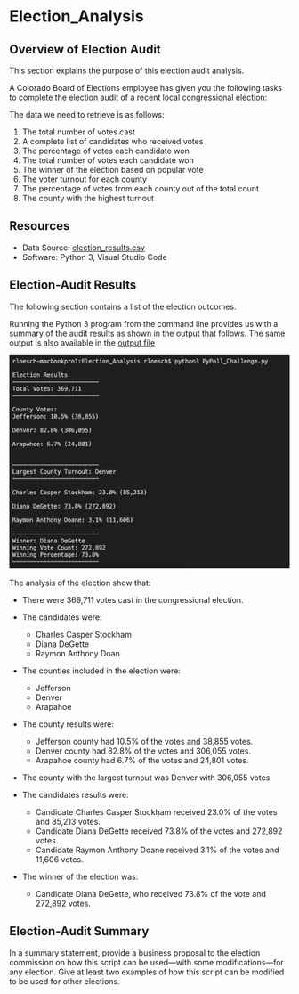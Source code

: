 # Election_Analysis

## Overview of Election Audit
This section explains the purpose of this election audit analysis.

A Colorado Board of Elections employee has given you the following tasks to complete the election audit of a recent local congressional election:

The data we need to retrieve is as follows:
1. The total number of votes cast
2. A complete list of candidates who received votes
3. The percentage of votes each candidate won
4. The total number of votes each candidate won
5. The winner of the election based on popular vote
6. The voter turnout for each county
7. The percentage of votes from each county out of the total count
8. The county with the highest turnout


## Resources
- Data Source: [election_results.csv](Resources/election_results.csv)
- Software: Python 3, Visual Studio Code


## Election-Audit Results
The following section contains a list of the election outcomes. 

Running the Python 3 program from the command line provides us with a summary of the audit results as shown in the output that follows.  The same output is also available in the [output file](analysis/election_results.txt) 

![Summary Table](analysis/summary.png)

The analysis of the election show that:
- There were 369,711 votes cast in the congressional election.

- The candidates were:
    - Charles Casper Stockham
    - Diana DeGette
    - Raymon Anthony Doan

- The counties included in the election were:
    - Jefferson
    - Denver
    - Arapahoe

- The county results were:
    - Jefferson county had 10.5% of the votes and 38,855 votes.
    - Denver county had 82.8% of the votes and 306,055 votes.
    - Arapahoe county had 6.7% of the votes and 24,801 votes.

- The county with the largest turnout was Denver with 306,055 votes

- The candidates results were:
    - Candidate Charles Casper Stockham received 23.0% of the votes and 85,213 votes.
    - Candidate Diana DeGette received 73.8% of the votes and 272,892 votes.
    - Candidate Raymon Anthony Doane received 3.1% of the votes and 11,606 votes.

- The winner of the election was:
    - Candidate Diana DeGette, who received 73.8% of the vote and 272,892 votes.


## Election-Audit Summary
In a summary statement, provide a business proposal to the election commission on how this script can be used—with some modifications—for any election. Give at least two examples of how this script can be modified to be used for other elections.


